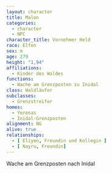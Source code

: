 ```yaml
---
layout: character
title: Malon
categories:
  - character
  - NPC
character_title: Vornehmer Held
race: Elfen
sex: m
age: 279
height: "1,94"
affiliations:
  - Kinder des Waldes
functions:
  - Wache am Grenzposten zu Inidal
class: Waldläufer
subclasses:
  - Grenzstreifer
homes:
  - Yerenas 
  - Inidal-Grenzposten
alignment: NG
alive: true
relationships:
  - [ Eliyen, Freundin und Kollegin ]
  - [ Nayru, Freundin]
---
```


Wache am Grenzposten nach Inidal

